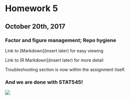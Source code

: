 # Homework 5

## October 20th, 2017

### Factor and figure management; Repo hygiene

Link to [Markdown](insert later) for easy viewing

Link to [R Markdown](insert later) for more detail

Troubleshooting section is now within the assignment itself.

### And we are done with STAT545!

![](https://assets.rbl.ms/10331170/980x.gif)
